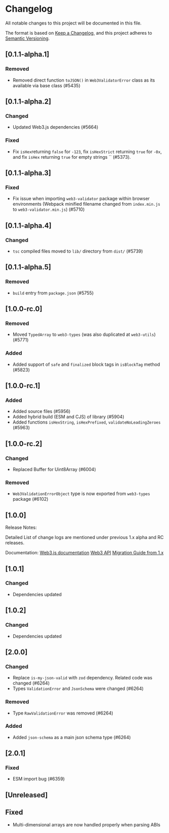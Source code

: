 # Changelog

All notable changes to this project will be documented in this file.

The format is based on [Keep a Changelog](https://keepachangelog.com/en/1.0.0/),
and this project adheres to [Semantic Versioning](https://semver.org/spec/v2.0.0.html).

<!-- EXAMPLE

## [1.0.0]

### Added

- I've added feature XY (#1000)

### Changed

- I've cleaned up XY (#1000)

### Deprecated

- I've deprecated XY (#1000)

### Removed

- I've removed XY (#1000)

### Fixed

- I've fixed XY (#1000)

### Security

- I've improved the security in XY (#1000)

-->

## [0.1.1-alpha.1]

### Removed

-   Removed direct function `toJSON()` in `Web3ValidatorError` class as its available via base class (#5435)

## [0.1.1-alpha.2]

### Changed

-   Updated Web3.js dependencies (#5664)

### Fixed

-   Fix `isHex`returning `false` for `-123`, fix `isHexStrict` returning `true` for `-0x`, and fix `isHex` returning `true` for empty strings `` (#5373).

## [0.1.1-alpha.3]

### Fixed

-   Fix issue when importing `web3-validator` package within browser environments (Webpack minified filename changed from `index.min.js` to `web3-validator.min.js`) (#5710)

## [0.1.1-alpha.4]

### Changed

-   `tsc` compiled files moved to `lib/` directory from `dist/` (#5739)

## [0.1.1-alpha.5]

### Removed

-   `build` entry from `package.json` (#5755)

## [1.0.0-rc.0]

### Removed

-   Moved `TypedArray` to `web3-types` (was also duplicated at `web3-utils`) (#5771)

### Added

-   Added support of `safe` and `finalized` block tags in `isBlockTag` method (#5823)

## [1.0.0-rc.1]

### Added

-   Added source files (#5956)
-   Added hybrid build (ESM and CJS) of library (#5904)
-   Added functions `isHexString`, `isHexPrefixed`, `validateNoLeadingZeroes` (#5963)

## [1.0.0-rc.2]

### Changed

-   Replaced Buffer for Uint8Array (#6004)

### Removed

-   `Web3ValidationErrorObject` type is now exported from `web3-types` package (#6102)

## [1.0.0]

Release Notes:

Detailed List of change logs are mentioned under previous 1.x alpha and RC releases.

Documentation:
[Web3.js documentation](https://docs.web3js.org/)
[Web3 API](https://docs.web3js.org/api)
[Migration Guide from 1.x](https://docs.web3js.org/guides/web3_upgrade_guide/x/)

## [1.0.1]

### Changed

-   Dependencies updated

## [1.0.2]

### Changed

-   Dependencies updated

## [2.0.0]

### Changed

-   Replace `is-my-json-valid` with `zod` dependency. Related code was changed (#6264)
-   Types `ValidationError` and `JsonSchema` were changed (#6264)

### Removed

-   Type `RawValidationError` was removed (#6264)

### Added

-   Added `json-schema` as a main json schema type (#6264)

## [2.0.1]

### Fixed

-   ESM import bug (#6359)

## [Unreleased]

## Fixed

-   Multi-dimensional arrays are now handled properly when parsing ABIs
